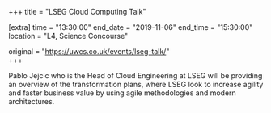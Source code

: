 +++
title = "LSEG Cloud Computing Talk"

[extra]
time = "13:30:00"
end_date = "2019-11-06"
end_time = "15:30:00"
location = "L4, Science Concourse"

original = "https://uwcs.co.uk/events/lseg-talk/"    
+++

Pablo Jejcic who is the Head of Cloud Engineering at LSEG will be providing an overview of the transformation plans, where LSEG look to increase agility and faster business value by using agile methodologies and modern architectures.

